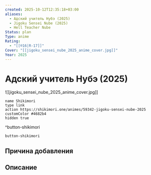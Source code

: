 ```yaml
---
created: 2025-10-12T12:35:18+03:00
aliases:
  - Адский учитель Нубэ (2025)
  - Jigoku Sensei Nube (2025)
  - Hell Teacher Nube
Status: plan
Type: anime
Rating:
  - "[[®️16|R-17]]"
Cover: "[[jigoku_sensei_nube_2025_anime_cover.jpg]]"
Year: 2025
---
```


# Адский учитель Нубэ (2025)

![[jigoku_sensei_nube_2025_anime_cover.jpg]]



```button
name Shikimori
type link
action https://shikimori.one/animes/59342-jigoku-sensei-nube-2025
customColor #4682b4
hidden true
```
^button-shikimori





`button-shikimori`

## Причина добавления




## Описание


